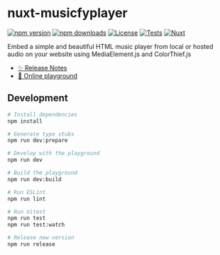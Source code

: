 # nuxt-musicfyplayer

[![npm version][npm-version-src]][npm-version-href]
[![npm downloads][npm-downloads-src]][npm-downloads-href]
[![License][license-src]][license-href]
[![Tests][tests-src]][tests-href]
[![Nuxt][nuxt-src]][nuxt-href]

Embed a simple and beautiful HTML music player from local or hosted audio on your website using MediaElement.js and ColorThief.js

- [✨ Release Notes](https://github.com/Yizack/nuxt-musicfyplayer/blob/main/CHANGELOG.md)
- [🏀 Online playground](https://stackblitz.com/github/yizack/nuxt-musicfyplayer?file=playground%2Fapp.vue)

## Development

```bash
# Install dependencies
npm install

# Generate type stubs
npm run dev:prepare

# Develop with the playground
npm run dev

# Build the playground
npm run dev:build

# Run ESLint
npm run lint

# Run Vitest
npm run test
npm run test:watch

# Release new version
npm run release
```

<!-- Badges -->
[npm-version-src]: https://img.shields.io/npm/v/nuxt-musicfyplayer/latest.svg?style=flat&colorA=18181B&colorB=28CF8D
[npm-version-href]: https://npmjs.com/package/nuxt-musicfyplayer

[npm-downloads-src]: https://img.shields.io/npm/dm/nuxt-musicfyplayer.svg?style=flat&colorA=18181B&colorB=28CF8D
[npm-downloads-href]: https://npmjs.com/package/nuxt-musicfyplayer

[license-src]: https://img.shields.io/npm/l/nuxt-musicfyplayer.svg?style=flat&colorA=18181B&colorB=28CF8D
[license-href]: LICENSE

[tests-src]: https://img.shields.io/github/actions/workflow/status/Yizack/nuxt-musicfyplayer/tests.yml?style=flat&colorA=18181B&colorB=28CF8D&label=tests
[tests-href]: https://github.com/Yizack/nuxt-musicfyplayer/actions/workflows/tests.yml

[nuxt-src]: https://img.shields.io/badge/Nuxt-18181B?logo=nuxt.js
[nuxt-href]: https://nuxt.com
